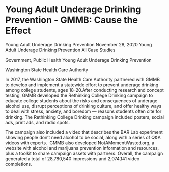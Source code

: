 # Young Adult Underage Drinking Prevention - GMMB: Cause the Effect


Young Adult Underage Drinking Prevention
November 28, 2020
Young Adult Underage Drinking Prevention
All Case Studies
 
Government, Public Health 
Young Adult Underage Drinking Prevention 

Washington State Health Care Authority

In 2017, the Washington State Health Care Authority partnered with GMMB to develop and implement a statewide effort to prevent underage drinking among college students, ages 18-20.After conducting research and concept testing, GMMB developed the Rethinking College Drinking campaign to educate college students about the risks and consequences of underage alcohol use, disrupt perceptions of drinking culture, and offer healthy ways to deal with stress, anxiety, and boredom — reasons students often cite for drinking. 
The Rethinking College Drinking campaign included posters, social ads, print ads, and radio spots. 
 
The campaign also included a video that describes the BAR Lab experiment showing people don’t need alcohol to be social, along with a series of Q&A videos with experts.  
GMMB also developed NotAMomentWasted.org, a website with alcohol and marijuana prevention information and resources, plus a toolkit to share campaign assets with partners. Overall, the campaign generated a total of 28,780,540 impressions and 2,074,141 video completions. 
 
